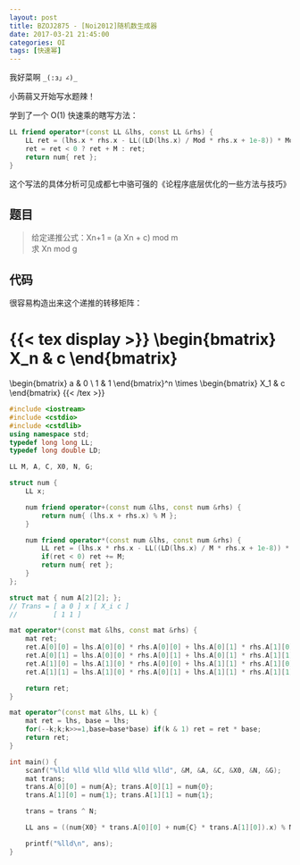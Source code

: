 ```yaml
---
layout: post
title: BZOJ2875 - [Noi2012]随机数生成器
date: 2017-03-21 21:45:00
categories: OI
tags: [快速幂]
---
```


我好菜啊 `_(:з」∠)_`

小蒟蒻又开始写水题辣！

学到了一个 O(1) 快速乘的瞎写方法：

```cpp
LL friend operator*(const LL &lhs, const LL &rhs) {
    LL ret = (lhs.x * rhs.x - LL((LD(lhs.x) / Mod * rhs.x + 1e-8)) * Mod);
    ret = ret < 0 ? ret + M : ret;
    return num{ ret };
}
```

这个写法的具体分析可见成都七中骆可强的《论程序底层优化的一些方法与技巧》

## 题目
> 给定递推公式：Xn+1  =  (a Xn  +  c) mod m    
> 求 Xn mod g

## 代码

很容易构造出来这个递推的转移矩阵：

{{< tex display >}}
\begin{bmatrix} X_n & c \end{bmatrix}
=
\begin{bmatrix} a & 0 \\ 1 & 1 \end{bmatrix}^n
\times
\begin{bmatrix} X_1 & c \end{bmatrix}
{{< /tex >}}

```cpp
#include <iostream>
#include <cstdio>
#include <cstdlib>
using namespace std;
typedef long long LL;
typedef long double LD;

LL M, A, C, X0, N, G;

struct num {
    LL x;

    num friend operator+(const num &lhs, const num &rhs) {
        return num{ (lhs.x + rhs.x) % M };
    }

    num friend operator*(const num &lhs, const num &rhs) {
        LL ret = (lhs.x * rhs.x - LL((LD(lhs.x) / M * rhs.x + 1e-8)) * M);
        if(ret < 0) ret += M;
        return num{ ret };
    }
};

struct mat { num A[2][2]; };
// Trans = [ a 0 ] x [ X_i c ]
//         [ 1 1 ]

mat operator*(const mat &lhs, const mat &rhs) {
    mat ret;
    ret.A[0][0] = lhs.A[0][0] * rhs.A[0][0] + lhs.A[0][1] * rhs.A[1][0];
    ret.A[0][1] = lhs.A[0][0] * rhs.A[0][1] + lhs.A[0][1] * rhs.A[1][1];
    ret.A[1][0] = lhs.A[1][0] * rhs.A[0][0] + lhs.A[1][1] * rhs.A[1][0];
    ret.A[1][1] = lhs.A[1][0] * rhs.A[0][1] + lhs.A[1][1] * rhs.A[1][1];

    return ret;
}

mat operator^(const mat &lhs, LL k) {
    mat ret = lhs, base = lhs;
    for(--k;k;k>>=1,base=base*base) if(k & 1) ret = ret * base;
    return ret;
}

int main() {
    scanf("%lld %lld %lld %lld %lld %lld", &M, &A, &C, &X0, &N, &G);
    mat trans;
    trans.A[0][0] = num{A}; trans.A[0][1] = num{0};
    trans.A[1][0] = num{1}; trans.A[1][1] = num{1};

    trans = trans ^ N;

    LL ans = ((num{X0} * trans.A[0][0] + num{C} * trans.A[1][0]).x) % M % G;

    printf("%lld\n", ans);
}
```
